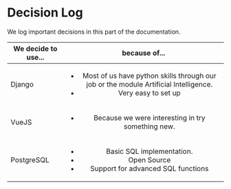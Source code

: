 # Decision Log

We log important decisions in this part of the documentation.

| We decide to use...        | because of...           |
| ------------- |:-------------:|
| Django     | <ul><li>Most of us have python skills through our job or the module Artificial Intelligence.</li><li>Very easy to set up</li></ul>|
| VueJS      | <ul><li>Because we were interesting in try something new.</li></ul>|
| PostgreSQL  |  <ul><li>Basic SQL implementation.</li><li>Open Source</li><li>Support for advanced SQL functions</li></ul>     |
